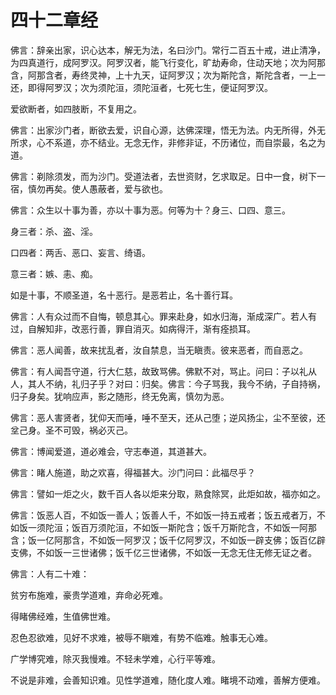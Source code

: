 # 四十二章经

佛言：辞亲出家，识心达本，解无为法，名曰沙门。常行二百五十戒，进止清净，为四真道行，成阿罗汉。阿罗汉者，能飞行变化，旷劫寿命，住动天地；次为阿那含，阿那含者，寿终灵神，上十九天，证阿罗汉；次为斯陀含，斯陀含者，一上一还，即得阿罗汉；次为须陀洹，须陀洹者，七死七生，便证阿罗汉。

爱欲断者，如四肢断，不复用之。



佛言：出家沙门者，断欲去爱，识自心源，达佛深理，悟无为法。内无所得，外无所求，心不系道，亦不结业。无念无作，非修非证，不历诸位，而自崇最，名之为道。



佛言：剃除须发，而为沙门。受道法者，去世资财，乞求取足。日中一食，树下一宿，慎勿再矣。使人愚蔽者，爱与欲也。



佛言：众生以十事为善，亦以十事为恶。何等为十？身三、口四、意三。

身三者：杀、盗、淫。

口四者：两舌、恶口、妄言、绮语。

意三者：嫉、恚、痴。

如是十事，不顺圣道，名十恶行。是恶若止，名十善行耳。



佛言：人有众过而不自悔，顿息其心。罪来赴身，如水归海，渐成深广。若人有过，自解知非，改恶行善，罪自消灭。如病得汗，渐有痊损耳。



佛言：恶人闻善，故来扰乱者，汝自禁息，当无瞋责。彼来恶者，而自恶之。



佛言：有人闻吾守道，行大仁慈，故致骂佛。佛默不对，骂止。问曰：子以礼从人，其人不纳，礼归子乎？对曰：归矣。佛言：今子骂我，我今不纳，子自持祸，归子身矣。犹响应声，影之随形，终无免离，慎勿为恶。



佛言：恶人害贤者，犹仰天而唾，唾不至天，还从己堕；逆风扬尘，尘不至彼，还坌己身。圣不可毁，祸必灭己。



佛言：博闻爱道，道必难会，守志奉道，其道甚大。



佛言：睹人施道，助之欢喜，得福甚大。沙门问曰：此福尽乎？

佛言：譬如一炬之火，数千百人各以炬来分取，熟食除冥，此炬如故，福亦如之。



佛言：饭恶人百，不如饭一善人；饭善人千，不如饭一持五戒者；饭五戒者万，不如饭一须陀洹；饭百万须陀洹，不如饭一斯陀含；饭千万斯陀含，不如饭一阿那含；饭一亿阿那含，不如饭一阿罗汉；饭千亿阿罗汉，不如饭一辟支佛；饭百亿辟支佛，不如饭一三世诸佛；饭千亿三世诸佛，不如饭一无念无住无修无证之者。



佛言：人有二十难：

贫穷布施难，豪贵学道难，弃命必死难。

得睹佛经难，生值佛世难。

忍色忍欲难，见好不求难，被辱不瞋难，有势不临难。触事无心难。

广学博究难，除灭我慢难。不轻未学难，心行平等难。

不说是非难，会善知识难。见性学道难，随化度人难。睹境不动难，善解方便难。
